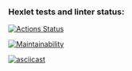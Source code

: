 ### Hexlet tests and linter status:
[![Actions Status](https://github.com/Evlit/java-project-61/actions/workflows/hexlet-check.yml/badge.svg)](https://github.com/Evlit/java-project-61/actions)

[![Maintainability](https://api.codeclimate.com/v1/badges/e716427eef61edb14b59/maintainability)](https://codeclimate.com/github/Evlit/java-project-61/maintainability)

[![asciicast](https://asciinema.org/a/RyuZPVTaBiklez1jTebWfN0t5.svg)](https://asciinema.org/a/RyuZPVTaBiklez1jTebWfN0t5)

